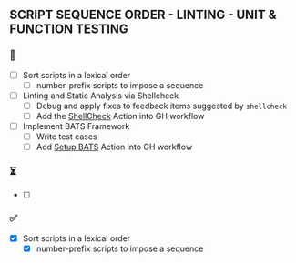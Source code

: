 ## SCRIPT SEQUENCE ORDER - LINTING - UNIT & FUNCTION TESTING


### 📝

- [ ] Sort scripts in a lexical order  
  - [ ] number-prefix scripts to impose a sequence   
- [ ] Linting and Static Analysis via Shellcheck
  - [ ] Debug and apply fixes to feedback items suggested by `shellcheck` 
  - [ ] Add the [ShellCheck](https://github.com/marketplace/actions/shellcheck) Action into GH workflow 
- [ ] Implement BATS Framework  
  - [ ] Write test cases 
  - [ ] Add [Setup BATS](https://github.com/marketplace/actions/setup-bats-testing-framework) Action into GH workflow

### ⏳

- [ ]   

### ✅

- [x] Sort scripts in a lexical order  
  - [x] number-prefix scripts to impose a sequence     